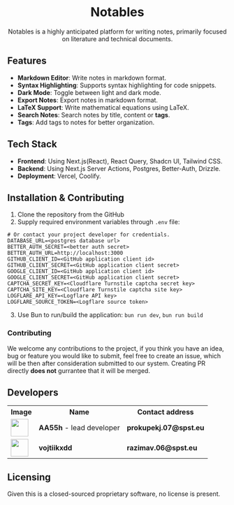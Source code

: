 <h1 align="center">Notables</h1>
<p align="center">Notables is a highly anticipated platform for writing notes, primarily focused on literature and technical documents.</p>

## Features
- **Markdown Editor**: Write notes in markdown format.
- **Syntax Highlighting**: Supports syntax highlighting for code snippets.
- **Dark Mode**: Toggle between light and dark mode.
- **Export Notes**: Export notes in markdown format.
- **LaTeX Support**: Write mathematical equations using LaTeX.
- **Search Notes**: Search notes by title, content or **tags**.
- **Tags**: Add tags to notes for better organization.

## Tech Stack
- **Frontend**: Using Next.js(React), React Query, Shadcn UI, Tailwind CSS.
- **Backend**: Using Next.js Server Actions, Postgres, Better-Auth, Drizzle.
- **Deployment**: Vercel, Coolify.

## Installation & Contributing

1) Clone the repository from the GitHub
2) Supply required environment variables through `.env` file:
  ```properties
  # Or contact your project developer for credentials.
  DATABASE_URL=<postgres database url>
  BETTER_AUTH_SECRET=<better auth secret>
  BETTER_AUTH_URL=http://localhost:3000
  GITHUB_CLIENT_ID=<GitHub application client id>
  GITHUB_CLIENT_SECRET=<GitHub application client secret>
  GOOGLE_CLIENT_ID=<GitHub application client id>
  GOOGLE_CLIENT_SECRET=<GitHub application client secret>
  CAPTCHA_SECRET_KEY=<Cloudflare Turnstile captcha secret key>
  CAPTCHA_SITE_KEY=<Cloudflare Turnstile captcha site key>
  LOGFLARE_API_KEY=<Logflare API key>
  LOGFLARE_SOURCE_TOKEN=<Logflare source token>
  ```
3) Use Bun to run/build the application: `bun run dev`, `bun run build`

### Contributing

We welcome any contributions to the project, if you think you have an idea, bug
or feature you would like to submit, feel free to create an issue, which will be
then after consideration submitted to our system. Creating PR directly **does not** gurrantee that it will be merged.

## Developers

<table>
<tr>
<th>Image</th>
<th>Name</th>
<th>Contact address</th>
</tr>
<tr>
<td><img width=40 src="https://github.com/koblizekXD.png?size=40"></td>
<td><strong>AA55h</strong> - lead developer</td>
<td><strong>prokupekj.07@spst.eu</strong></td>
</tr>
<tr>
<td><img width=40 src="https://github.com/vojtiikxdd.png?size=40"></td>
<td><strong>vojtiikxdd</strong></td>
<td><strong>razimav.06@spst.eu</strong></td>
</tr>
</table>

## Licensing

Given this is a closed-sourced proprietary software, no license is present.